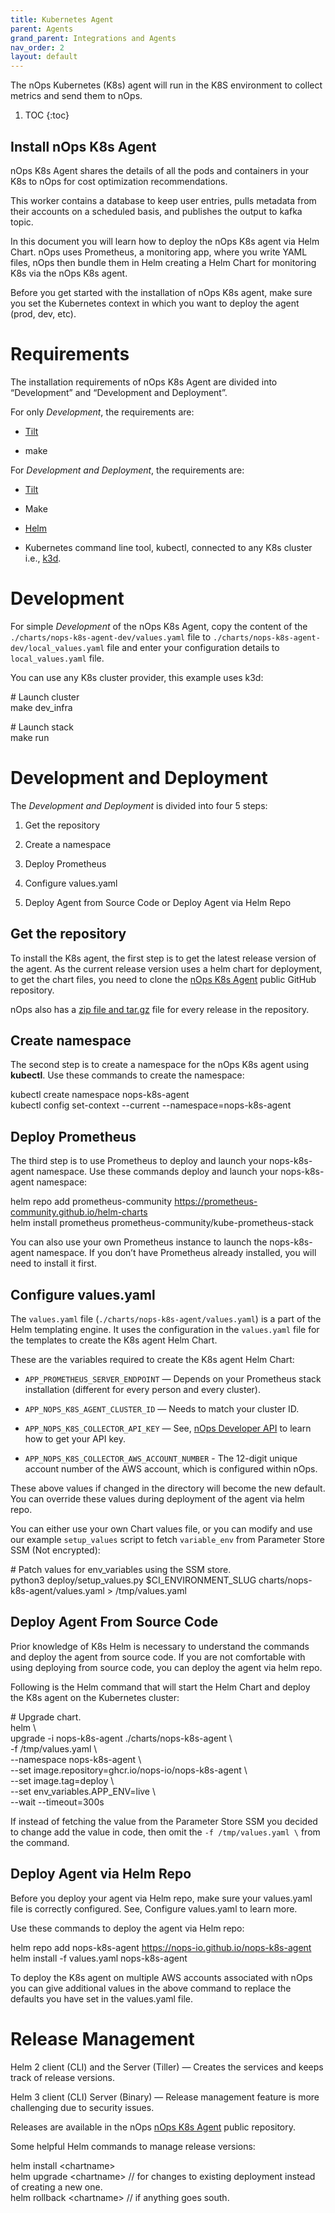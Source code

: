 ```yaml
---
title: Kubernetes Agent
parent: Agents
grand_parent: Integrations and Agents
nav_order: 2
layout: default
---
```


The nOps Kubernetes (K8s) agent will run in the K8S environment to collect metrics and send them to nOps.

1. TOC
{:toc}


## Install nOps K8s Agent


nOps K8s Agent shares the details of all the pods and containers in your K8s to nOps for cost optimization recommendations.

This worker contains a database to keep user entries, pulls metadata from their accounts on a scheduled basis, and publishes the output to kafka topic.

In this document you will learn how to deploy the nOps K8s agent via Helm Chart. nOps uses Prometheus, a monitoring app, where you write YAML files, nOps then bundle them in Helm creating a Helm Chart for monitoring K8s via the nOps K8s agent.

Before you get started with the installation of nOps K8s agent, make sure you set the Kubernetes context in which you want to deploy the agent (prod, dev, etc).

Requirements
============

The installation requirements of nOps K8s Agent are divided into “Development” and “Development and Deployment”.

For only _Development_, the requirements are:

* [Tilt](https://tilt.dev/)
    
* make
    

For _Development and Deployment_, the requirements are:

* [Tilt](https://tilt.dev/)
    
* Make
    
* [Helm](https://helm.sh/)
    
* Kubernetes command line tool, kubectl, connected to any K8s cluster i.e., [k3d](https://k3d.io/v5.1.0/).
    

Development
===========

For simple _Development_ of the nOps K8s Agent, copy the content of the `./charts/nops-k8s-agent-dev/values.yaml` file to `./charts/nops-k8s-agent-dev/local_values.yaml` file and enter your configuration details to `local_values.yaml` file.

You can use any K8s cluster provider, this example uses k3d:

\# Launch cluster  
make dev_infra  
  
\# Launch stack  
make run

Development and Deployment
==========================

The _Development and Deployment_ is divided into four 5 steps:

1.  Get the repository
    
2.  Create a namespace
    
3.  Deploy Prometheus
    
4.  Configure values.yaml
    
5.  Deploy Agent from Source Code or Deploy Agent via Helm Repo
    

Get the repository
------------------

To install the K8s agent, the first step is to get the latest release version of the agent. As the current release version uses a helm chart for deployment, to get the chart files, you need to clone the [nOps K8s Agent](https://github.com/nops-io/nops-k8s-agent) public GitHub repository.

nOps also has a [zip file and tar.gz](https://github.com/nops-io/nops-k8s-agent/releases) file for every release in the repository.

Create namespace
----------------

The second step is to create a namespace for the nOps K8s agent using **kubectl**. Use these commands to create the namespace:

kubectl create namespace nops-k8s-agent  
kubectl config set-context --current --namespace=nops-k8s-agent

Deploy Prometheus
-----------------

The third step is to use Prometheus to deploy and launch your nops-k8s-agent namespace. Use these commands deploy and launch your nops-k8s-agent namespace:

helm repo add prometheus-community https://prometheus-community.github.io/helm-charts  
helm install prometheus prometheus-community/kube-prometheus-stack

You can also use your own Prometheus instance to launch the nops-k8s-agent namespace. If you don’t have Prometheus already installed, you will need to install it first.

Configure values.yaml
---------------------

The `values.yaml` file (`./charts/nops-k8s-agent/values.yaml`) is a part of the Helm templating engine. It uses the configuration in the `values.yaml` file for the templates to create the K8s agent Helm Chart.

These are the variables required to create the K8s agent Helm Chart:

* `APP_PROMETHEUS_SERVER_ENDPOINT` — Depends on your Prometheus stack installation (different for every person and every cluster).
    
* `APP_NOPS_K8S_AGENT_CLUSTER_ID` — Needs to match your cluster ID.
    
* `APP_NOPS_K8S_COLLECTOR_API_KEY` — See, [nOps Developer API](https://docs.nops.io/en/articles/5955764-getting-started-with-the-nops-developer-api) to learn how to get your API key.
    
* `APP_NOPS_K8S_COLLECTOR_AWS_ACCOUNT_NUMBER` \- The 12-digit unique account number of the AWS account, which is configured within nOps.
    

These above values if changed in the directory will become the new default. You can override these values during deployment of the agent via helm repo.

You can either use your own Chart values file, or you can modify and use our example `setup_values` script to fetch `variable_env` from Parameter Store SSM (Not encrypted):

\# Patch values for env_variables using the SSM store.  
python3 deploy/setup\_values.py $CI\_ENVIRONMENT_SLUG charts/nops-k8s-agent/values.yaml > /tmp/values.yaml

Deploy Agent From Source Code
-----------------------------

Prior knowledge of K8s Helm is necessary to understand the commands and deploy the agent from source code. If you are not comfortable with using deploying from source code, you can deploy the agent via helm repo.

Following is the Helm command that will start the Helm Chart and deploy the K8s agent on the Kubernetes cluster:

\# Upgrade chart.  
helm \  
  upgrade -i nops-k8s-agent ./charts/nops-k8s-agent \  
  -f /tmp/values.yaml \  
  --namespace nops-k8s-agent \  
  --set image.repository=ghcr.io/nops-io/nops-k8s-agent \  
  --set image.tag=deploy \  
  --set env\_variables.APP\_ENV=live \  
  --wait --timeout=300s

If instead of fetching the value from the Parameter Store SSM you decided to change add the value in code, then omit the `-f /tmp/values.yaml \` from the command.

Deploy Agent via Helm Repo
--------------------------

Before you deploy your agent via Helm repo, make sure your values.yaml file is correctly configured. See, Configure values.yaml to learn more.

Use these commands to deploy the agent via Helm repo:

helm repo add nops-k8s-agent https://nops-io.github.io/nops-k8s-agent  
helm install -f values.yaml nops-k8s-agent

To deploy the K8s agent on multiple AWS accounts associated with nOps you can give additional values in the above command to replace the defaults you have set in the values.yaml file.

Release Management
==================

Helm 2 client (CLI) and the Server (Tiller) — Creates the services and keeps track of release versions.

Helm 3 client (CLI) Server (Binary) — Release management feature is more challenging due to security issues.

Releases are available in the nOps [nOps K8s Agent](https://github.com/nops-io/nops-k8s-agent) public repository.

Some helpful Helm commands to manage release versions:

helm install &lt;chartname&gt;  
helm upgrade &lt;chartname&gt; // for changes to existing deployment instead of creating a new one.  
helm rollback &lt;chartname&gt; // if anything goes south.